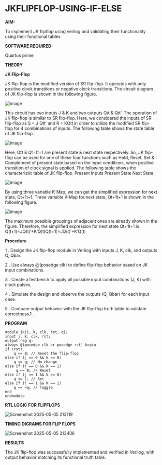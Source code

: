 # JKFLIPFLOP-USING-IF-ELSE

**AIM:** 

To implement  JK flipflop using verilog and validating their functionality using their functional tables

**SOFTWARE REQUIRED:**

Quartus prime

**THEORY**

**JK Flip-Flop**

JK flip-flop is the modified version of SR flip-flop. It operates with only positive clock transitions or negative clock transitions. The circuit diagram of JK flip-flop is shown in the following figure.

![image](https://github.com/naavaneetha/JKFLIPFLOP-USING-IF-ELSE/assets/154305477/a649c30b-232b-4558-b188-fd6c09845180)


This circuit has two inputs J & K and two outputs Qtt & Qtt’. The operation of JK flip-flop is similar to SR flip-flop. Here, we considered the inputs of SR flip-flop as S = J Qtt’ and R = KQtt in order to utilize the modified SR flip-flop for 4 combinations of inputs. The following table shows the state table of JK flip-flop.

![image](https://github.com/naavaneetha/JKFLIPFLOP-USING-IF-ELSE/assets/154305477/c4360742-e8a8-4937-b089-c46c0433f9a3)

 
Here, Qtt & Qt+1t+1 are present state & next state respectively. So, JK flip-flop can be used for one of these four functions such as Hold, Reset, Set & Complement of present state based on the input conditions, when positive transition of clock signal is applied. The following table shows the characteristic table of JK flip-flop. Present Inputs Present State Next State
 
![image](https://github.com/naavaneetha/JKFLIPFLOP-USING-IF-ELSE/assets/154305477/6c275261-a6d5-4c37-a3a7-1e88ca11c4cd)

By using three variable K-Map, we can get the simplified expression for next state, Qt+1t+1. Three variable K-Map for next state, Qt+1t+1 is shown in the following figure.
 
![image](https://github.com/naavaneetha/JKFLIPFLOP-USING-IF-ELSE/assets/154305477/5174f41b-0ce0-4329-a372-6d1943ea6673)

The maximum possible groupings of adjacent ones are already shown in the figure. Therefore, the simplified expression for next state Qt+1t+1 is Q(t+1)=JQ(t)′+K′Q(t)Q(t+1)=JQ(t)′+K′Q(t)

**Procedure**

1 . Design the JK flip-flop module in Verilog with inputs J, K, clk, and outputs Q, Qbar.

2 . Use always @(posedge clk) to define flip-flop behavior based on JK input combinations.

3 . Create a testbench to apply all possible input combinations (J, K) with clock pulses.

4 . Simulate the design and observe the outputs (Q, Qbar) for each input case.

5 . Compare output behavior with the JK flip-flop truth table to validate correctness.1 . 

**PROGRAM**
```
module jk(j, k, clk, rst, q);
input j, k, clk, rst;
output reg q;
always @(posedge clk or posedge rst) begin
if (rst)
    q <= 0; // Reset the flip-flop
else if (j == 0 && k == 0)
    q <= q; // No change
else if (j == 0 && k == 1)
	 q <= 0; // Reset
else if (j == 1 && k == 0)
    q <= 1; // Set
else if (j == 1 && k == 1)
    q <= ~q; // Toggle
end 
endmodule
```

**RTL LOGIC FOR FLIPFLOPS**

![Screenshot 2025-05-05 213119](https://github.com/user-attachments/assets/ecb97b8b-119f-484a-acb9-3ff6cd5fe69c)


**TIMING DIGRAMS FOR FLIP FLOPS**

![Screenshot 2025-05-05 213406](https://github.com/user-attachments/assets/006b1972-d03d-4d7b-8167-9ffc36a7b9f8)


**RESULTS**

The JK flip-flop was successfully implemented and verified in Verilog, with output behavior matching its functional truth table.
